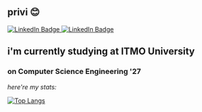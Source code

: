 ## privi 😊

<a href="https://t.me/ektrntrpim">
    <img src="https://img.shields.io/badge/telegram-blue?style=for-the-badge&logo=telegram&logoColor=white" alt="LinkedIn Badge"/>
</a>
<a href="https://gitlab.se.ifmo.ru/pimi">
    <img src="https://img.shields.io/badge/gitlab-orange?style=for-the-badge&logo=gitlab&logoColor=white" alt="LinkedIn Badge"/>
</a>
  
## i'm currently studying at ITMO University
### on Computer Science Engineering '27


<!--
**p11menova/p11menova** is a ✨ _special_ ✨ repository because its `README.md` (this file) appears on your GitHub profile.

Here are some ideas to get you started:

- 🔭 I’m currently working on ...
- 🌱 I’m currently learning ...
- 👯 I’m looking to collaborate on ...
- 🤔 I’m looking for help with ...
- 💬 Ask me about ...
- 📫 How to reach me: ...
- 😄 Pronouns: ...
- ⚡ Fun fact: ...
-->

*here're my stats:*


[![Top Langs](https://github-readme-stats.vercel.app/api/top-langs/?username=p11menova&layout=donut-vertical&langs_count=15&exclude_repo=prog_lab34)](https://github.com/anuraghazra/github-readme-stats)
